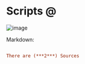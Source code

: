 # Scripts @
![image](https://user-images.githubusercontent.com/96150066/176558867-237a1612-29e4-45c2-90bc-c0902bda6427.png)

Markdown:

```ini [blue text] There are (***2***) Scripts

There are (***2***) Sources
```
